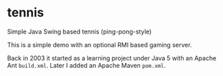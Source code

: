 # tennis
Simple Java Swing based tennis (ping-pong-style)

This is a simple demo with an optional RMI based gaming server.

Back in 2003 it started as a learning project under Java 5 with an Apache Ant `build.xml`. Later I added an Apache Maven `pom.xml`.

